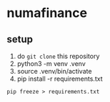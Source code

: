 # numafinance

## setup

1. do `git clone` this repository
1. python3 -m venv .venv
1. source .venv/bin/activate
1. pip install -r requirements.txt

```
pip freeze > requirements.txt
```

